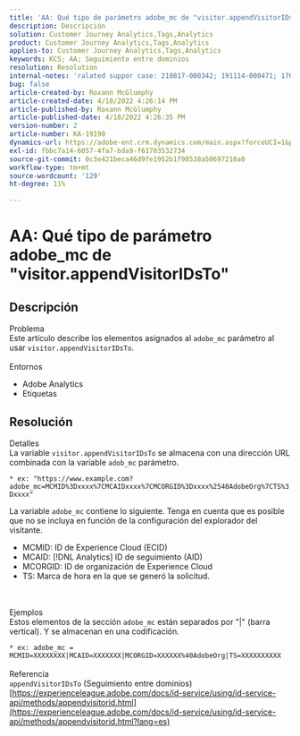 ```yaml
---
title: 'AA: Qué tipo de parámetro adobe_mc de "visitor.appendVisitorIDsTo"'
description: Descripción
solution: Customer Journey Analytics,Tags,Analytics
product: Customer Journey Analytics,Tags,Analytics
applies-to: Customer Journey Analytics,Tags,Analytics
keywords: KCS; AA; Seguimiento entre dominios
resolution: Resolution
internal-notes: 'ralated suppor case: 210817-000342; 191114-000471; 170123-000011; 220408-000014'
bug: false
article-created-by: Roxann McGlumphy
article-created-date: 4/18/2022 4:26:14 PM
article-published-by: Roxann McGlumphy
article-published-date: 4/18/2022 4:26:35 PM
version-number: 2
article-number: KA-19190
dynamics-url: https://adobe-ent.crm.dynamics.com/main.aspx?forceUCI=1&pagetype=entityrecord&etn=knowledgearticle&id=937d8042-34bf-ec11-983e-0022480abde0
exl-id: fbbc7a14-6057-4fa7-bda9-f61703532734
source-git-commit: 0c3e421beca46d9fe1952b1f98538a50697216a0
workflow-type: tm+mt
source-wordcount: '129'
ht-degree: 11%

---
```


# AA: Qué tipo de parámetro adobe_mc de &quot;visitor.appendVisitorIDsTo&quot;

## Descripción

Problema<br>
Este artículo describe los elementos asignados al `adobe_mc` parámetro al usar `visitor.appendVisitorIDsTo`.
<br><br>Entornos<br>
- Adobe Analytics
- Etiquetas



## Resolución

Detalles<br>
La variable `visitor.appendVisitorIDsTo` se almacena con una dirección URL combinada con la variable `adob_mc` parámetro.

`* ex: "https://www.example.com?adobe_mc=MCMID%3Dxxxx%7CMCAIDxxxx%7CMCORGID%3Dxxxx%2540AdobeOrg%7CTS%3Dxxxx"`

La variable `adobe_mc` contiene lo siguiente.
Tenga en cuenta que es posible que no se incluya en función de la configuración del explorador del visitante.

- MCMID: ID de Experience Cloud (ECID)
- MCAID: [!DNL Analytics] ID de seguimiento (AID)
- MCORGID: ID de organización de Experience Cloud
- TS: Marca de hora en la que se generó la solicitud.

<br><br>Ejemplos<br>
Estos elementos de la sección `adobe_mc` están separados por &quot;|&quot; (barra vertical). Y se almacenan en una codificación.

`* ex: adobe_mc = MCMID=XXXXXXXX|MCAID=XXXXXXX|MCORGID=XXXXXX%40AdobeOrg|TS=XXXXXXXXXX`
<br><br>Referencia<br>
`appendVisitorIDsTo` (Seguimiento entre dominios)
[https://experienceleague.adobe.com/docs/id-service/using/id-service-api/methods/appendvisitorid.html](https://experienceleague.adobe.com/docs/id-service/using/id-service-api/methods/appendvisitorid.html?lang=es)
